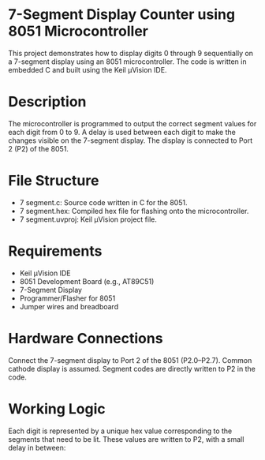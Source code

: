 # 7-Segment Display Counter using 8051 Microcontroller

This project demonstrates how to display digits 0 through 9 sequentially on a 7-segment display using an 8051 microcontroller. The code is written in embedded C and built using the Keil µVision IDE.

# Description

The microcontroller is programmed to output the correct segment values for each digit from 0 to 9. A delay is used between each digit to make the changes visible on the 7-segment display. The display is connected to Port 2 (P2) of the 8051.

# File Structure

- 7 segment.c: Source code written in C for the 8051.
- 7 segment.hex: Compiled hex file for flashing onto the microcontroller.
- 7 segment.uvproj: Keil µVision project file.

# Requirements

- Keil µVision IDE
- 8051 Development Board (e.g., AT89C51)
- 7-Segment Display
- Programmer/Flasher for 8051
- Jumper wires and breadboard

# Hardware Connections

Connect the 7-segment display to Port 2 of the 8051 (P2.0–P2.7). Common cathode display is assumed. Segment codes are directly written to P2 in the code.

# Working Logic

Each digit is represented by a unique hex value corresponding to the segments that need to be lit. These values are written to P2, with a small delay in between:
